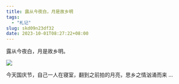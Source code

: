 ```yaml
---
title: 露从今夜白，月是故乡明
tags:
  - "札记"
slug: skd09n23df32
date: 2023-10-01T08:27:22+08:00
---
```


露从今夜白，月是故乡明。

<!--more-->

![](https://jihulab.com/UncleCAT4/static/-/raw/main/blog/202310012227430.png)

今天国庆节，自己一人在寝室，翻到之前拍的月亮，思乡之情汹涌而来 ...